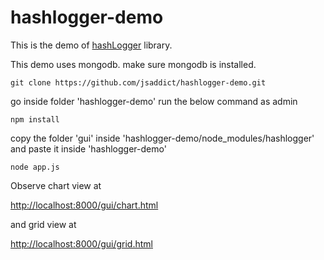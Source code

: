 # hashlogger-demo
This is the demo of [hashLogger](http://hashLogger.com) library.

This demo uses mongodb. make sure mongodb is installed.

`
git clone https://github.com/jsaddict/hashlogger-demo.git
`

go inside folder 'hashlogger-demo' run the below command as admin<br>

`
npm install
`

copy the folder 'gui' inside 'hashlogger-demo/node_modules/hashlogger' and paste it inside 'hashlogger-demo'

`
node app.js
`

Observe chart view at

[http://localhost:8000/gui/chart.html](http://localhost:8000/gui/chart.html)


and grid view at

[http://localhost:8000/gui/grid.html](http://localhost:8000/gui/grid.html)
